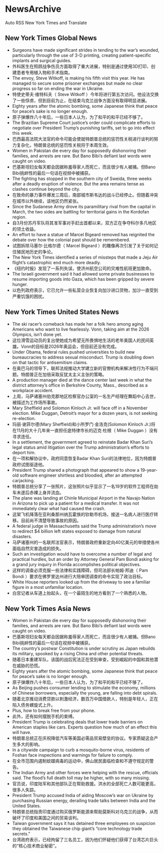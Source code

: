 # NewsArchive
Auto RSS New York Times and Translate

## New York Times Global News
* Surgeons have made significant strides in tending to the war’s wounded, particularly through the use of 3-D printing, creating patient-specific implants and surgical guides.
* 外科医生在照顾战争伤员方面取得了重大进展，特别是通过使用3D打印、创建患者专用植入物和手术指南。
* The envoy, Steve Witkoff, is making his fifth visit this year. He has managed to secure some prisoner exchanges but made no clear progress so far on ending the war in Ukraine.
* 特使史蒂夫·维特科夫（ Steve Witkoff ）今年将进行第五次访问。他设法交换了一些俘虏，但到目前为止，在结束乌克兰战争方面没有取得明显进展。
* Eighty years after the atomic bombing, some Japanese think that peace for peace’s sake is no longer enough.
* 原子弹爆炸八十年后，一些日本人认为，为了和平的和平已经不够了。
* The Brazilian Supreme Court justice’s order could complicate efforts to negotiate over President Trump’s punishing tariffs, set to go into effect this week.
* 巴西最高法院大法官的命令可能会使就特朗普总统的惩罚性关税进行谈判的努力复杂化，特朗普总统的惩罚性关税将于本周生效。
* Women in Pakistan die every day for supposedly dishonoring their families, and arrests are rare. But Bano Bibi’s defiant last words were caught on video.
* 巴基斯坦妇女每天都会因据称羞辱家人而死亡，而且很少有人被捕。但Bano Bibi挑衅性的最后一句话在视频中被捕获。
* The fighting has stopped in the southern city of Sweida, three weeks after a deadly eruption of violence. But the area remains tense as clashes continue beyond the city.
* 在致命的暴力事件爆发三周后，南部城市斯韦达的战斗已经停止。但随着冲突在城市以外继续，该地区仍然紧张。
* Since the Sudanese Army drove its paramilitary rival from the capital in March, the two sides are battling for territorial gains in the Kordofan region.
* 自3月份苏丹军队将其准军事对手赶出首都以来，双方正在争夺科尔多凡地区的领土收益。
* An effort to have a statue of Marcel Bigeard removed has reignited the debate over how the colonial past should be remembered.
* 试图拆除马塞尔·比格尔德（ Marcel Bigeard ）的雕像再次引发了关于如何记住殖民地历史的争论。
* The New York Times identified a series of missteps that made a Jeju Air flight’s catastrophic end much more deadly.
* 《纽约时报》发现了一系列失误，使济州航空公司的灾难性航班更加致命。
* The Israeli government said it had allowed some private businesses to resume importing goods into Gaza, which has been gripped by severe hunger.
* 以色列政府表示，它已允许一些私营企业恢复向加沙进口货物，加沙一直受到严重饥饿的困扰。

## New York Times United States News
* The ski racer’s comeback has made her a folk hero among aging Americans who want to live fearlessly. Vonn, taking aim at the 2026 Olympics, isn’t done yet.
* 这位滑雪运动员的复出使她成为希望无所畏惧地生活的老年美国人的民间英雄。Vonn的目标是2026年奥运会，但目前还没有完成。
* Under Obama, federal rules pushed universities to build new bureaucracies to address sexual misconduct. Trump is doubling down on that tactic for antisemitism claims.
* 在奥巴马的领导下，联邦法规推动大学建立新的官僚机构来解决性行为不端问题。特朗普正在加倍采取反犹太主义主张的策略。
* A production manager died at the dance center last week in what the district attorney’s office in Berkshire County, Mass., described as a workplace accident.
* 上周，马萨诸塞州伯克郡地区检察官办公室的一名生产经理在舞蹈中心去世，被描述为工作场所事故。
* Mary Sheffield and Solomon Kinloch Jr. will face off in a November election. Mike Duggan, Detroit’s mayor for a dozen years, is not seeking re-election.
* 玛丽·谢菲尔德(Mary Sheffield)和小所罗门·金洛克(Solomon Kinloch Jr.)将在11月的大十几年来一直担任底特律市长的迈克·杜根（ Mike Duggan ）没有寻求连任。
* In a settlement, the government agreed to reinstate Badar Khan Suri’s legal status amid litigation over the Trump administration’s efforts to deport him.
* 在一项和解协议中，政府同意恢复Badar Khan Suri的法律地位，因为特朗普政府试图驱逐他。
* President Trump shared a photograph that appeared to show a 19-year-old software engineer shirtless and bloodied, after an attempted carjacking.
* 特朗普总统分享了一张照片，这张照片似乎显示了一名19岁的软件工程师在劫车未遂后赤裸上身并流血。
* The plane was landing at Chinle Municipal Airport in the Navajo Nation in Arizona to pick up a patient for a medical transfer. It was not immediately clear what had caused the crash.
* 这架飞机降落在亚利桑那州纳瓦霍族的钦勒市机场，接送一名病人进行医疗转移。目前尚不清楚导致事故的原因。
* A federal judge in Massachusetts said the Trump administration’s move to redirect $4 billion left states exposed to damage from natural disasters.
* 马萨诸塞州的一名联邦法官表示，特朗普政府重新定向40亿美元的举措使各州面临自然灾害造成的损失。
* Such an investigation would have to overcome a number of legal and practical hurdles, but an order by Attorney General Pam Bondi asking for a grand jury inquiry in Florida accomplishes political objectives.
* 这样的调查必须克服一些法律和实践障碍，但司法部长帕姆·邦迪（ Pam Bondi ）要求在佛罗里达州进行大陪审团调查的命令实现了政治目标。
* White House reporters looked up from the driveway to see a familiar figure in a most unfamiliar location.
* 白宫记者从车道上抬起头，在一个最陌生的地方看到了一个熟悉的人物。

## New York Times Asia News
* Women in Pakistan die every day for supposedly dishonoring their families, and arrests are rare. But Bano Bibi’s defiant last words were caught on video.
* 巴基斯坦妇女每天都会因据称羞辱家人而死亡，而且很少有人被捕。但Bano Bibi挑衅性的最后一句话在视频中被捕获。
* The country’s postwar Constitution is under scrutiny as Japan rebuilds its military, spooked by a rising China and other potential threats.
* 随着日本重建军队，该国的战后宪法正在受到审查，受到崛起的中国和其他潜在威胁的恐慌。
* Eighty years after the atomic bombing, some Japanese think that peace for peace’s sake is no longer enough.
* 原子弹爆炸八十年后，一些日本人认为，为了和平的和平已经不够了。
* As Beijing pushes consumer lending to stimulate the economy, millions of Chinese borrowers, especially the young, are falling into debt spirals.
* 随着北京推动消费贷款以刺激经济，数百万中国借款人，特别是年轻人，正在陷入债务螺旋式上升。
* Plus, how to break free from your phone.
* 此外，还有如何摆脱手机的束缚。
* President Trump is celebrating deals that lower trade barriers on American staples like cars. Experts question how much of an effect this will have.
* 特朗普总统正在庆祝降低汽车等美国必需品贸易壁垒的协议。专家质疑这会产生多大的影响。
* In a citywide campaign to curb a mosquito-borne virus, residents of Foshan face inspections and warnings for failure to comply.
* 在全市范围内遏制蚊媒病毒的运动中，佛山居民面临检查和不遵守规定的警告。
* The Indian Army and other forces were helping with the rescue, officials said. The flood’s full death toll may be higher, with so many missing.
* 官员说，印度陆军和其他部队正在帮助救援。洪水的全部死亡人数可能更高，很多人失踪。
* President Trump accused India of aiding Moscow’s war on Ukraine by purchasing Russian energy, derailing trade talks between India and the United States.
* 特朗普总统指责印度通过购买俄罗斯能源来帮助莫斯科对乌克兰的战争，从而破坏了印度和美国之间的贸易谈判。
* Taiwan government says it has detained three employees on suspicion they obtained the Taiwanese chip giant’s “core technology trade secrets.”
* 台湾政府表示，已经拘留了三名员工，因为他们怀疑他们获得了台湾芯片巨头的“核心技术商业秘密”。

